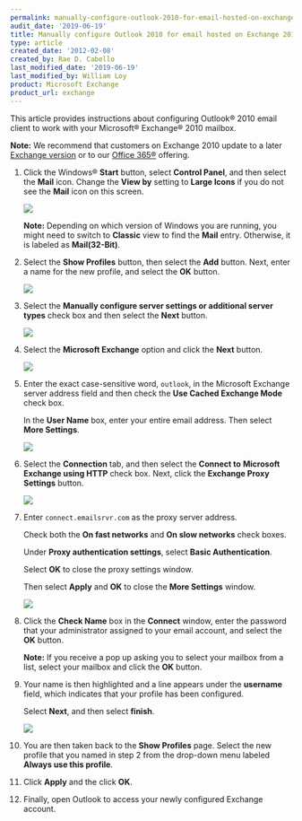 ```yaml
---
permalink: manually-configure-outlook-2010-for-email-hosted-on-exchange-2010/
audit_date: '2019-06-19'
title: Manually configure Outlook 2010 for email hosted on Exchange 2010
type: article
created_date: '2012-02-08'
created_by: Rae D. Cabello
last_modified_date: '2019-06-19'
last_modified_by: William Loy
product: Microsoft Exchange
product_url: exchange
---
```


This article provides instructions about configuring Outlook&reg; 2010 email client to work with your Microsoft&reg; Exchange&reg; 2010 mailbox.

**Note:** We recommend that customers on Exchange 2010 update to a later [Exchange version](/support/how-to/upgrading-your-exchange-version) or to our [Office 365&reg;](/support/how-to/upgrade-rackspace-email-and-microsoft-exchange-to-office-365-faq) offering.

1. Click the Windows&reg; **Start** button, select **Control Panel**, and then select the
   **Mail** icon. Change the **View by** setting to **Large Icons** if you do not see the **Mail** icon on this screen.

   ![](EAOutlook2010ExchangeTwo.png)

   **Note:** Depending on which version of Windows you are running, you might need
   to switch to **Classic** view to find the **Mail** entry. Otherwise, it is
   labeled as **Mail(32-Bit)**.

2. Select the **Show Profiles** button, then select the **Add** button.
   Next, enter a name for the new profile, and select the **OK** button.

   ![](EAOutlook2010Exchange4.png)

3. Select the **Manually configure server settings or additional server**
   **types** check box and then select the **Next** button.

   ![](EAOutlook2010Exchange50.png)

4. Select the **Microsoft Exchange** option and click
   the **Next** button.

   ![](EAOutlook2010Exchange6.png)

5. Enter the exact case-sensitive word, `outlook`, in the Microsoft Exchange server address field
   and then check the **Use Cached Exchange Mode** check box.

   In the **User Name** box, enter your entire email address.
   Then select **More Settings**.

   ![](EAOutlook2010WithExchange2010.png)

6. Select the **Connection** tab, and then select the **Connect to**
  **Microsoft Exchange using HTTP** check box. Next, click
   the **Exchange Proxy Settings** button.

   ![](EAOutlook2010Exchange8.png)

7. Enter `connect.emailsrvr.com` as the proxy server address.

   Check both the **On fast networks** and **On slow networks** check boxes.

   Under **Proxy authentication settings**, select **Basic
   Authentication**.  

   Select **OK** to close the proxy settings window.

   Then select **Apply** and **OK** to close the **More Settings** window.

   ![](EAOutlook2010WithExchange20102.png)

8. Click the **Check Name** box in the **Connect** window, enter the password that your  administrator assigned to your
   email account, and select the **OK** button.

   **Note:** If you receive a pop up asking you to select your mailbox from a
   list, select your mailbox and click the **OK** button.

9. Your name is then highlighted and a line appears under the
   **username** field, which indicates that your profile has been configured.

   Select **Next**, and then select **finish**.

   ![](EAOutlook2010WithExchange20103.png)

10. You are then taken back to the **Show Profiles** page. Select the new profile that you named in step 2 from the drop-down menu labeled **Always use this profile**.

11. Click **Apply** and the click **OK**. 

12. Finally, open Outlook to access your newly configured Exchange account.
